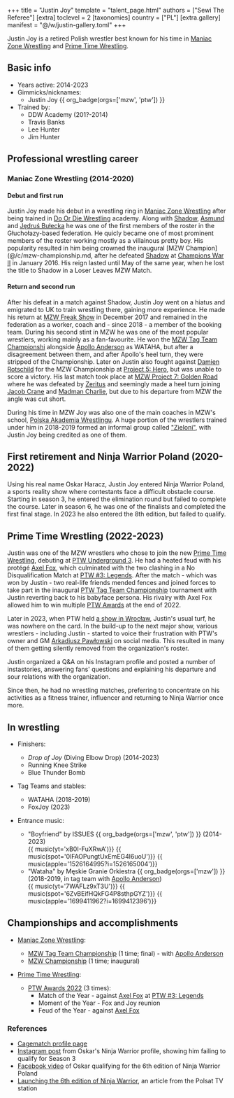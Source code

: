 +++
title = "Justin Joy"
template = "talent_page.html"
authors = ["Sewi The Referee"]
[extra]
toclevel = 2
[taxonomies]
country = ["PL"]
[extra.gallery]
manifest = "@/w/justin-gallery.toml"
+++

Justin Joy is a retired Polish wrestler best known for his time in [Maniac Zone Wrestling](@/o/mzw.md) and [Prime Time Wrestling](@/o/ptw.md).

## Basic info

* Years active: 2014-2023
* Gimmicks/nicknames:
  - Justin Joy {{ org_badge(orgs=['mzw', 'ptw']) }}
* Trained by:
  - DDW Academy (201?-2014)
  - Travis Banks
  - Lee Hunter
  - Jim Hunter
 
## Professional wrestling career

### Maniac Zone Wrestling (2014-2020)

#### Debut and first run

Justin Joy made his debut in a wrestling ring in [Maniac Zone Wrestling](@/o/mzw.md) after being trained in [Do Or Die Wrestling](@/o/ddw.md) academy. Along with [Shadow](@/w/shadow.md), [Asmund](@/w/asmund.md) and [Jędruś Bułecka](@/w/jedrus-bulecka.md) he was one of the first members of the roster in the Głuchołazy-based federation. He quicly became one of most prominent members of the roster working mostly as a villainous pretty boy. His popularity resulted in him being crowned the inaugural [MZW Champion](@/c/mzw-championship.md, after he defeated [Shadow](@/w/shadow.md) at [Champions War II](@/e/mzw/2016-01-10-mzw-champions-war-2.md) in January 2016. His reign lasted until May of the same year, when he lost the title to Shadow in a Loser Leaves MZW Match. 

#### Return and second run

After his defeat in a match against Shadow, Justin Joy went on a hiatus and emigrated to UK to train wrestling there, gaining more experience. He made his return at [MZW Freak Show](@/e/mzw/2017-12-02-mzw-freak-show.md) in December 2017 and remained in the federation as a worker, coach and - since 2018 - a member of the booking team. During his second stint in MZW he was one of the most popular wrestlers, working mainly as a fan-favourite. He won the [MZW Tag Team Championshi](@/c/mzw-tag-team-championship.md) alongside [Apollo Anderson](@/w/apollo-anderson.md) as WATAHA, but after a disagreement between them, and after Apollo's heel turn, they were stripped of the Championship. Later on Justin also fought against [Damien Rotschild](@/w/damien-rothschild.md) for the MZW Championship at [Project 5: Hero](@/e/mzw/2019-06-01-mzw-project-5-hero.md), but was unable to score a victory. His last match took place at [MZW Project 7: Golden Road](@/e/mzw/2020-01-18-mzw-project-7-golden-road.md) where he was defeated by [Zeritus](@/w/zeritus.md) and seemingly made a heel turn joining [Jacob Crane](@/w/jacob-crane.md) and [Madman Charlie](@/w/madman-charlie.md), but due to his departure from MZW the angle was cut short. 

During his time in MZW Joy was also one of the main coaches in MZW's school, [Polska Akademia Wrestlingu](@/o/paw.md). A huge portion of the wrestlers trained under him in 2018-2019 formed an informal group called ["Zieloni"](@/a/the-greens.md), with Justin Joy being credited as one of them.

## First retirement and Ninja Warrior Poland (2020-2022)

Using his real name Oskar Haracz, Justin Joy entered Ninja Warrior Poland, a sports reality show where contestants face a difficult obstacle course. Starting in season 3, he entered the elimination round but failed to complete the course. Later in season 6, he was one of the finalists and completed the first final stage. In 2023 he also entered the 8th edition, but failed to qualify.

## Prime Time Wrestling (2022-2023)

Justin was one of the MZW wrestlers who chose to join the new [Prime Time Wrestling](@/o/ptw.md), debuting at [PTW Underground 3](@/e/ptw/2022-03-27-ptw-underground-3.md). He had a heated feud with his protégé [Axel Fox](@/w/axel-fox.md), which culminated with the two clashing in a No Disqualification Match at [PTW #3: Legends](@/e/ptw/2022-11-26-ptw-3-legends.md). After the match - which was won by Justin - two real-life friends mended fences and joined forces to take part in the inaugural [PTW Tag Team Championship](@/c/ptw-tag-team-championship.md) tournament with Justin reverting back to his babyface persona. His rivalry with Axel Fox allowed him to win multiple [PTW Awards](@/a/ptw-awards-2022.md) at the end of 2022. 

Later in 2023, when PTW held [a show in Wrocław](@/e/ptw/2023-06-25-ptw-4-mystery.md), Justin's usual turf, he was nowhere on the card. In the build-up to the next major show, various wrestlers - including Justin - started to voice their frustration with PTW's owner and GM [Arkadiusz Pawłowski](@/w/pan-pawlowski.md) on social media. This resulted in many of them getting silently removed from the organization's roster.

Justin organized a Q&A on his Instagram profile and posted a number of instastories, answering fans' questions and explaining his departure and sour relations with the organization.

Since then, he had no wrestling matches, preferring to concentrate on his activities as a fitness trainer, influencer and returning to Ninja Warrior once more.

## In wrestling

* Finishers:
  - _Drop of Joy_ (Diving Elbow Drop) (2014-2023)
  - Running Knee Strike 
  - Blue Thunder Bomb 

* Tag Teams and stables:
  - WATAHA (2018-2019)
  - FoxJoy (2023)
 
* Entrance music:
  - "Boyfriend" by ISSUES
 {{ org_badge(orgs=['mzw', 'ptw']) }} (2014-2023) <br>
 {{ music(yt='xB0I-FuXRwA')}}
 {{ music(spot='0lFAOPungtUxEmEG4l6uoU')}}
 {{ music(apple='1526164995?i=1526165004')}}
  - "Wataha" by Męskie Granie Orkiestra 
 {{ org_badge(orgs=['mzw']) }} (2018-2019, in tag team with [Apollo Anderson](@/w/apollo-anderson.md)) <br>
 {{ music(yt='7WAFLz9xT3U')}}
 {{ music(spot='6ZvBEifHQkFG4P8sthpGYZ')}}
 {{ music(apple='1699411962?i=1699412396')}}

## Championships and accomplishments

* [Maniac Zone Wrestling](@/o/mzw.md):
  - [MZW Tag Team Championship](@/c/mzw-tag-team-championship.md) (1 time; final) - with [Apollo Anderson](@/w/apollo-anderson.md)
  - [MZW Championship](@/c/mzw-championship.md) (1 time; inaugural)
 
* [Prime Time Wrestling](@/o/ptw.md):
  - [PTW Awards 2022](@/a/ptw-awards-2022.md) (3 times):
    * Match of the Year - against [Axel Fox](@/w/axel-fox.md) at [PTW #3: Legends](@/e/ptw/2022-11-26-ptw-3-legends.md)
    * Moment of the Year - Fox and Joy reunion
    * Feud of the Year - against [Axel Fox](@/w/axel-fox.md)

### References

* [Cagematch profile page](https://www.cagematch.net/?id=2&nr=15278)
* [Instagram post](https://www.instagram.com/p/CT0Ja9ZDD4l/) from Oskar's Ninja Warrior profile, showing him failing to qualify for Season 3
* [Facebook video](https://www.facebook.com/watch/?v=806575264020450) of Oskar qualifying for the 6th edition of Ninja Warrior Poland
* [Launching the 6th edition of Ninja Warrior](https://www.polsat.pl/news/2022-08-30/brawurowy-poczatek-szostej-edycji-ninja-warrior-polska/), an article from the Polsat TV station
